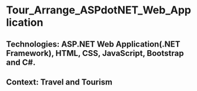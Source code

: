# Tour_Arrange_ASPdotNET_Web_Application
## Technologies: ASP.NET Web Application(.NET Framework), HTML, CSS, JavaScript, Bootstrap and C#.
## Context: Travel and Tourism
